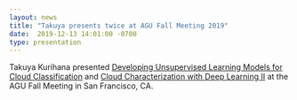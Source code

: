```yaml
---
layout: news
title: "Takuya presents twice at AGU Fall Meeting 2019"
date:  2019-12-13 14:01:00 -0700
type: presentation
---
```

Takuya Kurihana presented [Developing Unsupervised Learning Models for Cloud Classification](https://agu.confex.com/agu/fm19/meetingapp.cgi/Paper/612555) and [Cloud Characterization with Deep Learning II](https://agu.confex.com/agu/fm19/meetingapp.cgi/Paper/492604) at the AGU Fall Meeting in San Francisco, CA.